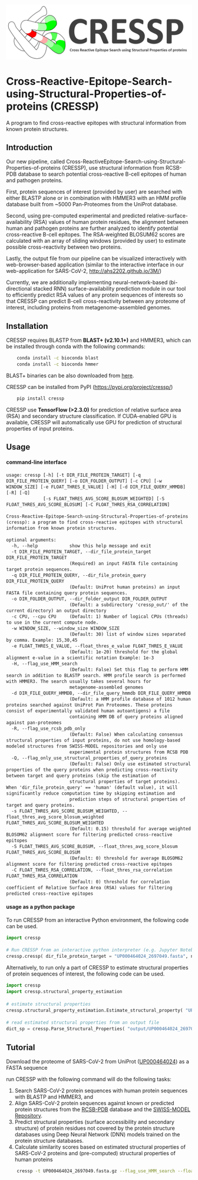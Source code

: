 ![CRESSP Logo](https://raw.githubusercontent.com/ahs2202/cressp/master/documentation/cressp_logo.PNG)

# Cross-Reactive-Epitope-Search-using-Structural-Properties-of-proteins (CRESSP)

 A program to find cross-reactive epitopes with structural information from known protein structures.



## Introduction

Our new pipeline, called Cross-ReactiveEpitope-Search-using-Structural-Properties-of-proteins (CRESSP), use structural information from RCSB-PDB database to search potential cross-reactive B-cell epitopes of human and pathogen proteins. 

First, protein sequences of interest (provided by user) are searched with either BLASTP alone or in combination with HMMER3 with an HMM profile database built from ~5000 Pan-Proteomes from the UniProt database.

Second, using pre-computed experimental and predicted relative-surface-availability (RSA) values of human protein residues, the alignment between human and pathogen proteins are further analyzed to identify potential cross-reactive B-cell epitopes. The RSA-weighted BLOSUM62 scores are calculated with an array of sliding windows (provided by user) to estimate possible cross-reactivity between two proteins.

Lastly, the output file from our pipeline can be visualized interactively with web-browser-based application (similar to the interactive interface in our web-application for SARS-CoV-2, http://ahs2202.github.io/3M/)

Currently, we are additionally implementing neural-network-based (bi-directional stacked RNN) surface-availability prediction module in our tool to efficiently predict RSA values of any protein sequences of interests so that CRESSP can predict B-cell cross-reactivity between any proteome of interest, including proteins from metagenome-assembled genomes.



## Installation 

CRESSP requires BLASTP from **BLAST+ (v2.10.1+)** and HMMER3, which can be installed through conda with the following commands:

```sh
    conda install -c bioconda blast
    conda install -c bioconda hmmer
```

BLAST+ binaries can be also downloaded from [here](https://ftp.ncbi.nlm.nih.gov/blast/executables/blast+/LATEST/).

CRESSP can be installed from PyPI (https://pypi.org/project/cressp/)

```sh
    pip install cressp
```

CRESSP use **TensorFlow (>2.3.0)** for prediction of relative surface area (RSA) and secondary structure classification. If CUDA-enabled GPU is available, CRESSP will automatically use GPU for prediction of structural properties of input proteins.



## Usage

#### command-line interface

```
usage: cressp [-h] [-t DIR_FILE_PROTEIN_TARGET] [-q DIR_FILE_PROTEIN_QUERY] [-o DIR_FOLDER_OUTPUT] [-c CPU] [-w WINDOW_SIZE] [-e FLOAT_THRES_E_VALUE] [-H] [-d DIR_FILE_QUERY_HMMDB] [-R] [-Q]
              [-s FLOAT_THRES_AVG_SCORE_BLOSUM_WEIGHTED] [-S FLOAT_THRES_AVG_SCORE_BLOSUM] [-C FLOAT_THRES_RSA_CORRELATION]

Cross-Reactive-Epitope-Search-using-Structural-Properties-of-proteins (cressp): a program to find cross-reactive epitopes with structural information from known protein structures.

optional arguments:
  -h, --help            show this help message and exit
  -t DIR_FILE_PROTEIN_TARGET, --dir_file_protein_target DIR_FILE_PROTEIN_TARGET
                        (Required) an input FASTA file containing target protein sequences.
  -q DIR_FILE_PROTEIN_QUERY, --dir_file_protein_query DIR_FILE_PROTEIN_QUERY
                        (Default: UniProt human proteins) an input FASTA file containing query protein sequences.
  -o DIR_FOLDER_OUTPUT, --dir_folder_output DIR_FOLDER_OUTPUT
                        (Default: a subdirectory 'cressp_out/' of the current directory) an output directory
  -c CPU, --cpu CPU     (Default: 1) Number of logical CPUs (threads) to use in the current compute node.
  -w WINDOW_SIZE, --window_size WINDOW_SIZE
                        (Default: 30) list of window sizes separated by comma. Example: 15,30,45
  -e FLOAT_THRES_E_VALUE, --float_thres_e_value FLOAT_THRES_E_VALUE
                        (Default: 1e-20) threshold for the global alignment e-value in a scientific notation Example: 1e-3
  -H, --flag_use_HMM_search
                        (Default: False) Set this flag to perform HMM search in addition to BLASTP search. HMM profile search is performed with HMMER3. The search usually takes several hours for
                        metagenome-assembled genomes
  -d DIR_FILE_QUERY_HMMDB, --dir_file_query_hmmdb DIR_FILE_QUERY_HMMDB
                        (Default: a HMM profile database of 1012 human proteins searched against UniProt Pan Proteomes. These proteins consist of experimentally validated human autoantigens) a file
                        containing HMM DB of query proteins aligned against pan-proteomes
  -R, --flag_use_rcsb_pdb_only
                        (Default: False) When calculating consensus structural properties of input proteins, do not use homology-based modeled structures from SWISS-MODEL repositories and only use
                        experimental protein structures from RCSB PDB
  -Q, --flag_only_use_structural_properties_of_query_proteins
                        (Default: False) Only use estimated structural properties of the query proteins when predicting cross-reactivity between target and query proteins (skip the estimation of
                        structural properties of target proteins). When 'dir_file_protein_query' == 'human' (default value), it will significantly reduce computation time by skipping estimation and
                        prediction steps of structural properties of target and query proteins.
  -s FLOAT_THRES_AVG_SCORE_BLOSUM_WEIGHTED, --float_thres_avg_score_blosum_weighted FLOAT_THRES_AVG_SCORE_BLOSUM_WEIGHTED
                        (Default: 0.15) threshold for average weighted BLOSOM62 alignment score for filtering predicted cross-reactive epitopes
  -S FLOAT_THRES_AVG_SCORE_BLOSUM, --float_thres_avg_score_blosum FLOAT_THRES_AVG_SCORE_BLOSUM
                        (Default: 0) threshold for average BLOSOM62 alignment score for filtering predicted cross-reactive epitopes
  -C FLOAT_THRES_RSA_CORRELATION, --float_thres_rsa_correlation FLOAT_THRES_RSA_CORRELATION
                        (Default: 0) threshold for correlation coefficient of Relative Surface Area (RSA) values for filtering predicted cross-reactive epitopes
```



#### usage as a python package 

To run CRESSP from an interactive Python environment, the following code can be used.

```python
import cressp

# Run CRESSP from an interactive python interpreter (e.g. Jupyter Notebook)
cressp.cressp( dir_file_protein_target = "UP000464024_2697049.fasta", n_threads = 2, flag_use_HMM_search = True, l_window_size = [ 15, 30 ], float_thres_e_value = 1e-2 )
```



Alternatively, to run only a part of CRESSP to estimate structural properties of protein sequences of interest, the following code can be used.

```python
import cressp
import cressp.structural_property_estimation

# estimate structural properties
cressp.structural_property_estimation.Estimate_structural_property( "UP000464024_2697049.fasta", n_threads = 2, dir_folder_pipeline = "output/" )

# read estimated structural properties from an output file
dict_sp = cressp.Parse_Structural_Properties( "output/UP000464024_2697049.tsv.gz" )
```





## Tutorial

Download the proteome of SARS-CoV-2 from UniProt ([UP000464024](https://ftp.uniprot.org/pub/databases/uniprot/current_release/knowledgebase/reference_proteomes/Viruses/UP000464024/UP000464024_2697049.fasta.gz)) as a FASTA sequence



run CRESSP with the following command will do the following tasks:

1. Search SARS-CoV-2 protein sequences with human protein sequences with BLASTP and HMMER3, and
2. Align SARS-CoV-2 protein sequences against known or predicted protein structures from the [RCSB-PDB](https://www.rcsb.org/) database and the [SWISS-MODEL Repository](https://swissmodel.expasy.org/repository).
3. Predict structural properties (surface accessibility and secondary structure) of protein residues not covered by the protein structure databases using Deep Neural Network (DNN) models trained on the protein structure databases.
4. Calculate similarity scores based on estimated structural properties of SARS-CoV-2 proteins and (pre-computed) structural properties of human proteins

```bash
    cressp -t UP000464024_2697049.fasta.gz --flag_use_HMM_search --float_thres_e_value 5e-2 --cpu 2
```



